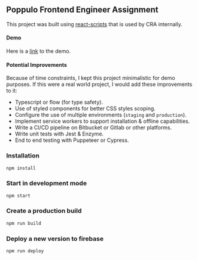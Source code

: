 ## Poppulo Frontend Engineer Assignment

This project was built using [react-scripts](https://www.npmjs.com/package/react-scripts) that is used by CRA internally.

#### Demo

Here is a [link](https://poppulo-assignment.web.app/) to the demo.

#### Potential Improvements

Because of time constraints, I kept this project minimalistic for demo purposes. If this were a real world project, I would add these improvements to it:

- Typescript or flow (for type safety).
- Use of styled components for better CSS styles scoping.
- Configure the use of multiple environments (`staging` and `production`).
- Implement service workers to support installation & offline capabilities.
- Write a CI/CD pipeline on Bitbucket or Gitlab or other platforms.
- Write unit tests with Jest & Enzyme.
- End to end testing with Puppeteer or Cypress.

### Installation

```bash
npm install
```

### Start in development mode

```bash
npm start
```

### Create a production build

```bash
npm run build
```

### Deploy a new version to firebase

```bash
npm run deploy
```

